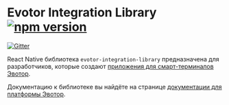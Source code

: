 # Evotor Integration Library[![npm version](https://badge.fury.io/js/evotor-integration-library.svg)](https://badge.fury.io/js/evotor-integration-library)
[![Gitter](https://badges.gitter.im/ArtemiyDmtrvch/Evotor-React-Native.svg)](https://gitter.im/Evotor-React-Native/Lobby#)

React Native библиотека `evotor-integration-library` предназначена для разработчиков, которые создают [приложения для смарт-терминалов Эвотор](https://developer.evotor.ru/).

Документацию к библиотеке вы найдёте на странице [документации для платформы Эвотор](https://developer.evotor.ru/docs/doc_react_gettingstarted.html).
